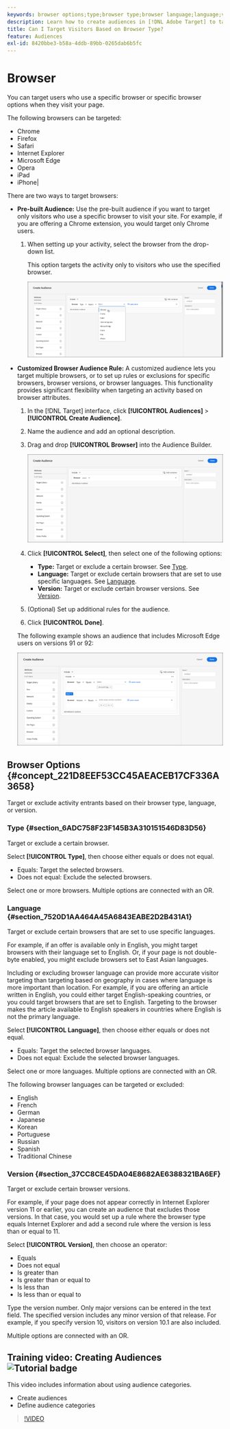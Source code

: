 ```yaml
---
keywords: browser options;type;browser type;browser language;language;version;browser version
description: Learn how to create audiences in [!DNL Adobe Target] to target users who use a specific browser or specific browser options when they visit your page.
title: Can I Target Visitors Based on Browser Type?
feature: Audiences
exl-id: 8420bbe3-b58a-4ddb-89bb-0265dab6b5fc
---
```

# Browser

You can target users who use a specific browser or specific browser options when they visit your page.

The following browsers can be targeted:

* Chrome
* Firefox
* Safari
* Internet Explorer
* Microsoft Edge
* Opera
* iPad
* iPhone|

There are two ways to target browsers:

* **Pre-built Audience:** Use the pre-built audience if you want to target only visitors who use a specific browser to visit your site. For example, if you are offering a Chrome extension, you would target only Chrome users.

  1. When setting up your activity, select the browser from the drop-down list.

     This option targets the activity only to visitors who use the specified browser.

     ![Target Chrome users](/help/c-target/c-audiences/c-target-rules/assets/target-chrome.png)

* **Customized Browser Audience Rule:** A customized audience lets you target multiple browsers, or to set up rules or exclusions for specific browsers, browser versions, or browser languages. This functionality provides significant flexibility when targeting an activity based on browser attributes.

  1. In the [!DNL Target] interface, click **[!UICONTROL Audiences]** > **[!UICONTROL Create Audience]**. 
  1. Name the audience and add an optional description. 
  1. Drag and drop **[!UICONTROL Browser]** into the Audience Builder.

     ![Rules > Browser](assets/target_browser.png)

  1. Click **[!UICONTROL Select]**, then select one of the following options:

     * **Type:** Target or exclude a certain browser. See [Type](/help/c-target/c-audiences/c-target-rules/browser.md#section_6ADC758F23F145B3A310151546D83D56). 
     * **Language:** Target or exclude certain browsers that are set to use specific languages. See [Language](/help/c-target/c-audiences/c-target-rules/browser.md#section_7520D1AA464A45A6843EABE2D2B431A1). 
     * **Version:** Target or exclude certain browser versions. See [Version](/help/c-target/c-audiences/c-target-rules/browser.md#section_37CC8CE45DA04E8682AE6388321BA6EF).

  1. (Optional) Set up additional rules for the audience. 
  1. Click **[!UICONTROL Done]**.

  The following example shows an audience that includes Microsoft Edge users on versions 91 or 92:

  ![Target Edge 91 or 92](assets/target_edge.png)

## Browser Options {#concept_221D8EEF53CC45AEACEB17CF336A3658}

Target or exclude activity entrants based on their browser type, language, or version.

### Type {#section_6ADC758F23F145B3A310151546D83D56}

Target or exclude a certain browser.

Select **[!UICONTROL Type]**, then choose either equals or does not equal.

* Equals: Target the selected browsers. 
* Does not equal: Exclude the selected browsers.

Select one or more browsers. Multiple options are connected with an OR.

### Language {#section_7520D1AA464A45A6843EABE2D2B431A1}

Target or exclude certain browsers that are set to use specific languages.

For example, if an offer is available only in English, you might target browsers with their language set to English. Or, if your page is not double-byte enabled, you might exclude browsers set to East Asian languages.

Including or excluding browser language can provide more accurate visitor targeting than targeting based on geography in cases where language is more important than location. For example, if you are offering an article written in English, you could either target English-speaking countries, or you could target browsers that are set to English. Targeting to the browser makes the article available to English speakers in countries where English is not the primary language.

Select **[!UICONTROL Language]**, then choose either equals or does not equal.

* Equals: Target the selected browser languages. 
* Does not equal: Exclude the selected browser languages.

Select one or more languages. Multiple options are connected with an OR.

The following browser languages can be targeted or excluded:

* English 
* French 
* German 
* Japanese 
* Korean 
* Portuguese 
* Russian 
* Spanish 
* Traditional Chinese

### Version {#section_37CC8CE45DA04E8682AE6388321BA6EF}

Target or exclude certain browser versions.

For example, if your page does not appear correctly in Internet Explorer version 11 or earlier, you can create an audience that excludes those versions. In that case, you would set up a rule where the browser type equals Internet Explorer and add a second rule where the version is less than or equal to 11.

Select **[!UICONTROL Version]**, then choose an operator:

* Equals 
* Does not equal 
* Is greater than 
* Is greater than or equal to 
* Is less than 
* Is less than or equal to

Type the version number. Only major versions can be entered in the text field. The specified version includes any minor version of that release. For example, if you specify version 10, visitors on version 10.1 are also included.

Multiple options are connected with an OR. 

## Training video: Creating Audiences ![Tutorial badge](/help/assets/tutorial.png)

This video includes information about using audience categories.

* Create audiences 
* Define audience categories

>[!VIDEO](https://video.tv.adobe.com/v/17392)
